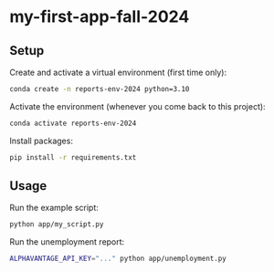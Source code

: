 # my-first-app-fall-2024

## Setup

Create and activate a virtual environment (first time only):

```sh
conda create -n reports-env-2024 python=3.10
```

Activate the environment (whenever you come back to this project):

```sh
conda activate reports-env-2024
```

Install packages:

```sh
pip install -r requirements.txt
```

## Usage

Run the example script:

```sh
python app/my_script.py
```

Run the unemployment report:

```sh
ALPHAVANTAGE_API_KEY="..." python app/unemployment.py
```